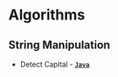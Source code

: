 # Algorithms

## String Manipulation

- Detect Capital - [**`Java`**](/src/main/java/string_manipulation/DetectCapital.java)